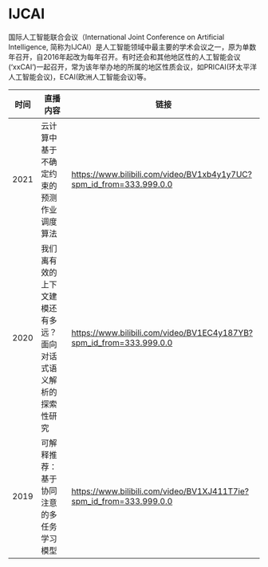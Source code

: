 # IJCAI

国际人工智能联合会议（International Joint Conference on Artificial Intelligence, 简称为IJCAI）是人工智能领域中最主要的学术会议之一，原为单数年召开，自2016年起改为每年召开。有时还会和其他地区性的人工智能会议(‘xxCAI’)一起召开，常为该年举办地的所属的地区性质会议，如PRICAI(环太平洋人工智能会议)，ECAI(欧洲人工智能会议)等。

时间 | 直播内容 | 链接
---|---|---
2021 | 云计算中基于不确定约束的预测作业调度算法 |https://www.bilibili.com/video/BV1xb4y1y7UC?spm_id_from=333.999.0.0
2020 |我们离有效的上下文建模还有多远？面向对话式语义解析的探索性研究 | https://www.bilibili.com/video/BV1EC4y187YB?spm_id_from=333.999.0.0
2019 | 可解释推荐：基于协同注意的多任务学习模型 | https://www.bilibili.com/video/BV1XJ411T7ie?spm_id_from=333.999.0.0





